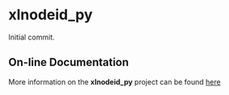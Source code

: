 # xlnodeid_py

Initial commit.

## On-line Documentation

More information on the **xlnodeid_py** project can be found
[here](https://jddixon.github.io/xlnodeid_py)
